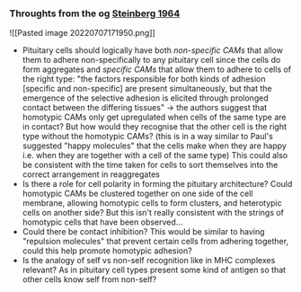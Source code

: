 ### Throughts from the og [Steinberg 1964](https://doi.org/10.1016/B978-0-12-395533-3.50015-6)
![[Pasted image 20220707171950.png]]
- Pituitary cells should logically have both *non-specific CAMs* that allow them to adhere non-specifically to any pituitary cell since the cells do form aggregates and *specific CAMs* that allow them to adhere to cells of the right type: "the factors responsible for both kinds of adhesion [specific and non-specific] are present simultaneously, but that the emergence of the selective adhesion is elicited through prolonged contact between the differing tissues" -> the authors suggest that homotypic CAMs only get upregulated when cells of the same type are in contact? But how would they recognise that the other cell is the right type without the homotypic CAMs? (this is in a way similar to Paul's suggested "happy molecules" that the cells make when they are happy i.e. when they are together with a cell of the same type) This could also be consistent with the time taken for cells to sort themselves into the correct arrangement in reaggregates
- Is there a role for cell polarity in forming the pituitary architecture? Could homotypic CAMs be clustered together on one side of the cell membrane, allowing homotypic cells to form clusters, and heterotypic cells on another side? But this isn't really consistent with the strings of homotypic cells that have been observed...
- Could there be contact inhibition? This would be similar to having "repulsion molecules" that prevent certain cells from adhering together, could this help promote homotypic adhesion?
- Is the analogy of self vs non-self recognition like in MHC complexes relevant? As in pituitary cell types present some kind of antigen so that other cells know self from non-self?